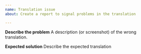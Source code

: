 ```yaml
---
name: Translation issue
about: Create a report to signal problems in the translation

---
```


**Describe the problem**
A description (or screenshot) of the wrong translation. 

**Expected solution**
Describe the expected translation
